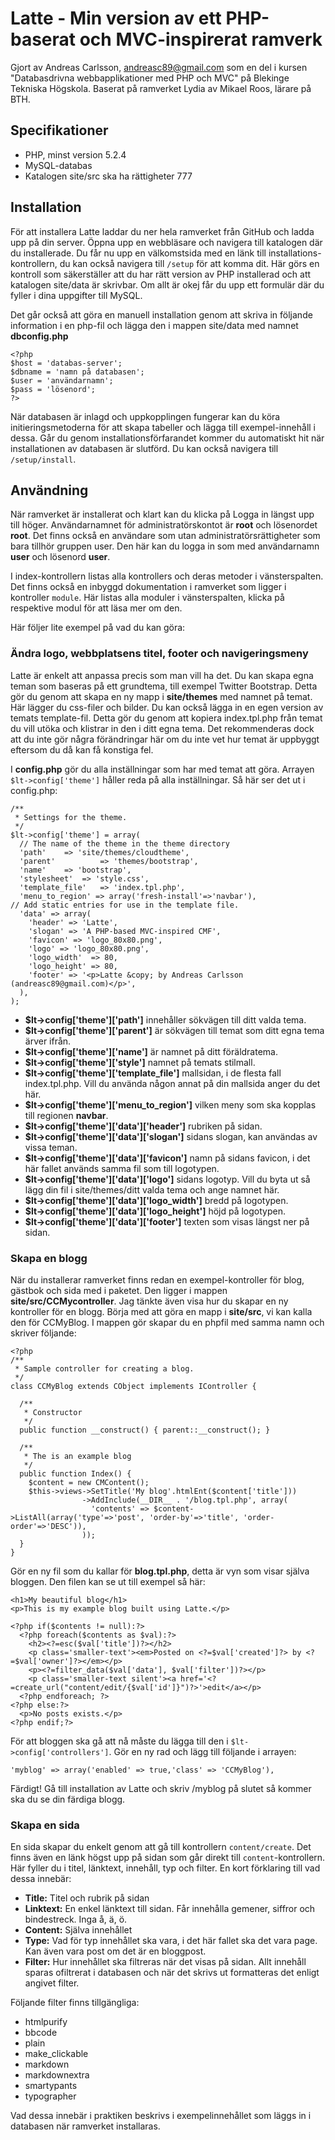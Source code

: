 Latte - Min version av ett PHP-baserat och MVC-inspirerat ramverk
=================================================================

Gjort av Andreas Carlsson, andreasc89@gmail.com som en del i kursen "Databasdrivna webbapplikationer med PHP och MVC" på Blekinge Tekniska Högskola.
Baserat på ramverket Lydia av Mikael Roos, lärare på BTH.


Specifikationer
---------------

* PHP, minst version 5.2.4
* MySQL-databas
* Katalogen site/src ska ha rättigheter 777


Installation
------------

För att installera Latte laddar du ner hela ramverket från GitHub och ladda upp på din server. Öppna upp en webbläsare och navigera till katalogen där du installerade. Du får nu upp en välkomstsida med en länk till installations-kontrollern, du kan också navigera till `/setup` för att komma dit. Här görs en kontroll som säkerställer att du har rätt version av PHP installerad och att katalogen site/data är skrivbar. Om allt är okej får du upp ett formulär där du fyller i dina uppgifter till MySQL.

Det går också att göra en manuell installation genom att skriva in följande information i en php-fil och lägga den i mappen site/data med namnet __dbconfig.php__

    <?php
    $host = 'databas-server';
    $dbname = 'namn på databasen';
    $user = 'användarnamn';
    $pass = 'lösenord';
    ?>
    
När databasen är inlagd och uppkopplingen fungerar kan du köra initieringsmetoderna för att skapa tabeller och lägga till exempel-innehåll i dessa. Går du genom installationsförfarandet kommer du automatiskt hit när installationen av databasen är slutförd. Du kan också navigera till `/setup/install`.

Användning
----------

När ramverket är installerat och klart kan du klicka på Logga in längst upp till höger. Användarnamnet för administratörskontot är __root__ och lösenordet __root__. Det finns också en användare som utan administratörsrättigheter som bara tillhör gruppen user. Den här kan du logga in som med användarnamn __user__ och lösenord __user__.

I index-kontrollern listas alla kontrollers och deras metoder i vänsterspalten. Det finns också en inbyggd dokumentation i ramverket som ligger i kontroller `module`. Här listas alla moduler i vänsterspalten, klicka på respektive modul för att läsa mer om den.

Här följer lite exempel på vad du kan göra:

### Ändra logo, webbplatsens titel, footer och navigeringsmeny ###

Latte är enkelt att anpassa precis som man vill ha det. Du kan skapa egna teman som baseras på ett grundtema, till exempel Twitter Bootstrap. Detta gör du genom att skapa en ny mapp i __site/themes__ med namnet på temat. Här lägger du css-filer och bilder. Du kan också lägga in en egen version av temats template-fil. Detta gör du genom att kopiera index.tpl.php från temat du vill utöka och klistrar in den i ditt egna tema. Det rekommenderas dock att du inte gör några förändringar här om du inte vet hur temat är uppbyggt eftersom du då kan få konstiga fel.

I __config.php__ gör du alla inställningar som har med temat att göra. Arrayen `$lt->config['theme']` håller reda på alla inställningar. Så här ser det ut i config.php:

	/**
	 * Settings for the theme.
	 */
	$lt->config['theme'] = array(
	  // The name of the theme in the theme directory
	  'path'    => 'site/themes/cloudtheme',
	  'parent'          => 'themes/bootstrap',
	  'name'    => 'bootstrap', 
	  'stylesheet'  => 'style.css',
	  'template_file'   => 'index.tpl.php',
	  'menu_to_region' => array('fresh-install'=>'navbar'),
	// Add static entries for use in the template file. 
	  'data' => array(
	    'header' => 'Latte',
	    'slogan' => 'A PHP-based MVC-inspired CMF',
	    'favicon' => 'logo_80x80.png',
	    'logo' => 'logo_80x80.png',
	    'logo_width'  => 80,
	    'logo_height' => 80,
	    'footer' => '<p>Latte &copy; by Andreas Carlsson (andreasc89@gmail.com)</p>',
	  ),
	);

* __$lt->config['theme']['path']__ innehåller sökvägen till ditt valda tema.
* __$lt->config['theme']['parent']__ är sökvägen till temat som ditt egna tema ärver ifrån.
* __$lt->config['theme']['name']__ är namnet på ditt föräldratema.
* __$lt->config['theme']['style']__ namnet på temats stilmall.
* __$lt->config['theme']['template_file']__ mallsidan, i de flesta fall index.tpl.php. Vill du använda någon annat på din mallsida anger du det här.
* __$lt->config['theme']['menu_to_region']__ vilken meny som ska kopplas till regionen __navbar__.
* __$lt->config['theme']['data']['header']__ rubriken på sidan.
* __$lt->config['theme']['data']['slogan']__ sidans slogan, kan användas av vissa teman.
* __$lt->config['theme']['data']['favicon']__ namn på sidans favicon, i det här fallet används samma fil som till logotypen.
* __$lt->config['theme']['data']['logo']__ sidans logotyp. Vill du byta ut så lägg din fil i site/themes/ditt valda tema och ange namnet här.
* __$lt->config['theme']['data']['logo_width']__ bredd på logotypen.
* __$lt->config['theme']['data']['logo_height']__ höjd på logotypen.
* __$lt->config['theme']['data']['footer']__ texten som visas längst ner på sidan.


### Skapa en blogg ###

När du installerar ramverket finns redan en exempel-kontroller för blog, gästbok och sida med i paketet. Den ligger i mappen __site/src/CCMycontroller__. Jag tänkte även visa hur du skapar en ny kontroller för en blogg. Börja med att göra en mapp i __site/src__, vi kan kalla den för CCMyBlog. I mappen gör skapar du en phpfil med samma namn och skriver följande:

	<?php
	/**
	 * Sample controller for creating a blog.
	 */
	class CCMyBlog extends CObject implements IController {
	
	  /**
	   * Constructor
	   */
	  public function __construct() { parent::__construct(); }
	
	  /**
	   * The is an example blog
	   */
	  public function Index() {
	    $content = new CMContent();
	    $this->views->SetTitle('My blog'.htmlEnt($content['title']))
	                ->AddInclude(__DIR__ . '/blog.tpl.php', array(
	                  'contents' => $content->ListAll(array('type'=>'post', 'order-by'=>'title', 'order-order'=>'DESC')),
	                ));
	  }
	}

Gör en ny fil som du kallar för __blog.tpl.php__, detta är vyn som visar själva bloggen. Den filen kan se ut till exempel så här:

	<h1>My beautiful blog</h1>
	<p>This is my example blog built using Latte.</p>
	
	<?php if($contents != null):?>
	  <?php foreach($contents as $val):?>
	    <h2><?=esc($val['title'])?></h2>
	    <p class='smaller-text'><em>Posted on <?=$val['created']?> by <?=$val['owner']?></em></p>
	    <p><?=filter_data($val['data'], $val['filter'])?></p>
	    <p class='smaller-text silent'><a href='<?=create_url("content/edit/{$val['id']}")?>'>edit</a></p>
	  <?php endforeach; ?>
	<?php else:?>
	  <p>No posts exists.</p>
	<?php endif;?>

För att bloggen ska gå att nå måste du lägga till den i `$lt->config['controllers']`. Gör en ny rad och lägg till följande i arrayen:

	'myblog' => array('enabled' => true,'class' => 'CCMyBlog'),

Färdigt! Gå till installation av Latte och skriv /myblog på slutet så kommer ska du se din färdiga blogg.


### Skapa en sida ###

En sida skapar du enkelt genom att gå till kontrollern `content/create`. Det finns även en länk högst upp på sidan som går direkt till `content`-kontrollern. Här fyller du i titel, länktext, innehåll, typ och filter. En kort förklaring till vad dessa innebär:

* __Title:__ Titel och rubrik på sidan
* __Linktext:__ En enkel länktext till sidan. Får innehålla gemener, siffror och bindestreck. Inga å, ä, ö.
* __Content:__ Själva innehållet
* __Type:__ Vad för typ innehållet ska vara, i det här fallet ska det vara page. Kan även vara post om det är en bloggpost.
* __Filter:__ Hur innehållet ska filtreras när det visas på sidan. Allt innehåll sparas ofiltrerat i databasen och när det skrivs ut formatteras det enligt angivet filter.

Följande filter finns tillgängliga:

* htmlpurify
* bbcode
* plain
* make_clickable
* markdown
* markdownextra
* smartypants
* typographer

Vad dessa innebär i praktiken beskrivs i exempelinnehållet som läggs in i databasen när ramverket installaras.
